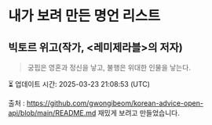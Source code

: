 # 내가 보려 만든 명언 리스트

##  빅토르 위고(작가, <레미제라블>의 저자)
> 궁핍은 영혼과 정신을 낳고, 불행은 위대한 인물을 낳는다.


⏳ 업데이트 시간: 2025-03-23 21:08:53 (UTC)

출처 : https://github.com/gwongibeom/korean-advice-open-api/blob/main/README.md
재밌게 보려고 만들었습니다.
